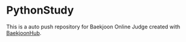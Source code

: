 # PythonStudy
This is a auto push repository for Baekjoon Online Judge created with [BaekjoonHub](https://github.com/BaekjoonHub/BaekjoonHub).
